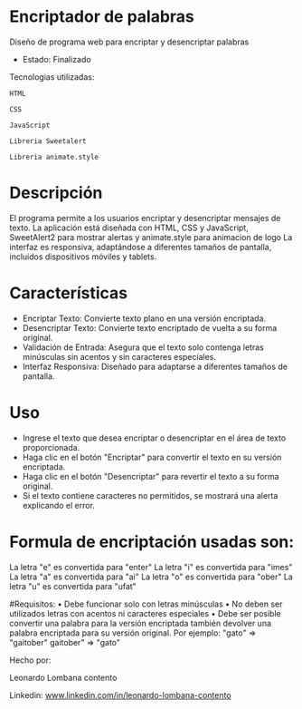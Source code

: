 # Encriptador de palabras
Diseño de programa web para encriptar y desencriptar palabras 

- Estado: Finalizado

Tecnologias utilizadas:

    HTML
    
    CSS
    
    JavaScript

    Libreria Sweetalert

    Libreria animate.style

# Descripción
El programa permite a los usuarios encriptar y desencriptar mensajes de texto. 
La aplicación está diseñada con HTML, CSS y JavaScript, SweetAlert2 para mostrar alertas y animate.style para animacion de logo
La interfaz es responsiva, adaptándose a diferentes tamaños de pantalla, incluidos dispositivos móviles y tablets.

# Características
- Encriptar Texto: Convierte texto plano en una versión encriptada.
- Desencriptar Texto: Convierte texto encriptado de vuelta a su forma original.
- Validación de Entrada: Asegura que el texto solo contenga letras minúsculas sin acentos y sin caracteres especiales.
- Interfaz Responsiva: Diseñado para adaptarse a diferentes tamaños de pantalla.

# Uso
- Ingrese el texto que desea encriptar o desencriptar en el área de texto proporcionada.
- Haga clic en el botón "Encriptar" para convertir el texto en su versión encriptada.
- Haga clic en el botón "Desencriptar" para revertir el texto a su forma original.
- Si el texto contiene caracteres no permitidos, se mostrará una alerta explicando el error.

# Formula de encriptación usadas son:
La letra "e" es convertida para "enter"
La letra "i" es convertida para "imes"
La letra "a" es convertida para "ai"
La letra "o" es convertida para "ober"
La letra "u" es convertida para "ufat"

#Requisitos:
• Debe funcionar solo con letras minúsculas
• No deben ser utilizados letras con acentos ni caracteres especiales
• Debe ser posible convertir una palabra para la versión encriptada también devolver una palabra encriptada para su versión original. Por ejemplo:
"gato" => "gaitober"
gaitober" => "gato"
    
Hecho por:

Leonardo Lombana contento

Linkedin: www.linkedin.com/in/leonardo-lombana-contento
